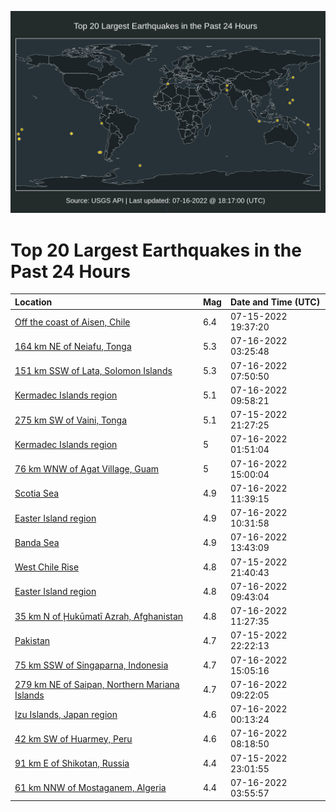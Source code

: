 ![Map](./map.png)

# Top 20 Largest Earthquakes in the Past 24 Hours

| Location | Mag | Date and Time (UTC) |
|:---|:---|:---|
| [Off the coast of Aisen, Chile](https://earthquake.usgs.gov/earthquakes/eventpage/us6000i2v0) | 6.4 | 07-15-2022 19:37:20 |
| [164 km NE of Neiafu, Tonga](https://earthquake.usgs.gov/earthquakes/eventpage/us6000i2y7) | 5.3 | 07-16-2022 03:25:48 |
| [151 km SSW of Lata, Solomon Islands](https://earthquake.usgs.gov/earthquakes/eventpage/us6000i2zg) | 5.3 | 07-16-2022 07:50:50 |
| [Kermadec Islands region](https://earthquake.usgs.gov/earthquakes/eventpage/us6000i30d) | 5.1 | 07-16-2022 09:58:21 |
| [275 km SW of Vaini, Tonga](https://earthquake.usgs.gov/earthquakes/eventpage/us6000i2vy) | 5.1 | 07-15-2022 21:27:25 |
| [Kermadec Islands region](https://earthquake.usgs.gov/earthquakes/eventpage/us6000i2xq) | 5 | 07-16-2022 01:51:04 |
| [76 km WNW of Agat Village, Guam](https://earthquake.usgs.gov/earthquakes/eventpage/us6000i31v) | 5 | 07-16-2022 15:00:04 |
| [Scotia Sea](https://earthquake.usgs.gov/earthquakes/eventpage/us6000i30z) | 4.9 | 07-16-2022 11:39:15 |
| [Easter Island region](https://earthquake.usgs.gov/earthquakes/eventpage/us6000i30n) | 4.9 | 07-16-2022 10:31:58 |
| [Banda Sea](https://earthquake.usgs.gov/earthquakes/eventpage/us6000i31j) | 4.9 | 07-16-2022 13:43:09 |
| [West Chile Rise](https://earthquake.usgs.gov/earthquakes/eventpage/us6000i2w1) | 4.8 | 07-15-2022 21:40:43 |
| [Easter Island region](https://earthquake.usgs.gov/earthquakes/eventpage/us6000i30c) | 4.8 | 07-16-2022 09:43:04 |
| [35 km N of Ḩukūmatī Azrah, Afghanistan](https://earthquake.usgs.gov/earthquakes/eventpage/us6000i30w) | 4.8 | 07-16-2022 11:27:35 |
| [Pakistan](https://earthquake.usgs.gov/earthquakes/eventpage/us6000i2w3) | 4.7 | 07-15-2022 22:22:13 |
| [75 km SSW of Singaparna, Indonesia](https://earthquake.usgs.gov/earthquakes/eventpage/us6000i31w) | 4.7 | 07-16-2022 15:05:16 |
| [279 km NE of Saipan, Northern Mariana Islands](https://earthquake.usgs.gov/earthquakes/eventpage/us6000i306) | 4.7 | 07-16-2022 09:22:05 |
| [Izu Islands, Japan region](https://earthquake.usgs.gov/earthquakes/eventpage/us6000i2wu) | 4.6 | 07-16-2022 00:13:24 |
| [42 km SW of Huarmey, Peru](https://earthquake.usgs.gov/earthquakes/eventpage/us6000i2zk) | 4.6 | 07-16-2022 08:18:50 |
| [91 km E of Shikotan, Russia](https://earthquake.usgs.gov/earthquakes/eventpage/us6000i2wf) | 4.4 | 07-15-2022 23:01:55 |
| [61 km NNW of Mostaganem, Algeria](https://earthquake.usgs.gov/earthquakes/eventpage/us6000i2yd) | 4.4 | 07-16-2022 03:55:57 |
